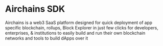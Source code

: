 # Airchains SDK
Airchains is a web3 SaaS platform designed for quick deployment of app specific blockchain, rollups, Block Explorer in just few clicks for developers, enterprises, & institutions to easily build and run their own blockchain networks and tools to build dApps over it